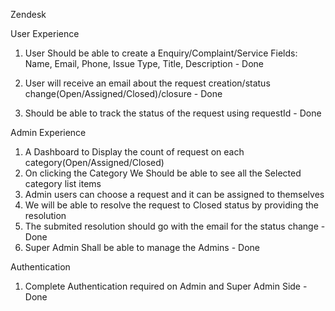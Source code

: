 Zendesk

User Experience

1. User Should be able to create a Enquiry/Complaint/Service
Fields: Name, Email, Phone, Issue Type, Title, Description   - Done

2. User will receive an email about the request creation/status change(Open/Assigned/Closed)/closure - Done

3. Should be able to track the status of the request using requestId - Done


Admin Experience
1. A Dashboard to Display the count of request on each category(Open/Assigned/Closed)
2. On clicking the Category We Should be able to see all the Selected category list items
3. Admin users can choose a request and it can be assigned to themselves
4. We will be able to resolve the request to Closed status by providing the resolution
5. The submited resolution should go with the email for the status change - Done
6. Super Admin Shall be able to manage the Admins - Done


Authentication
1. Complete Authentication required on Admin and Super Admin Side - Done
